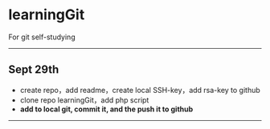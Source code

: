 # learningGit
For git self-studying
* * *
## Sept 29th
* create repo，add readme，create local SSH-key，add rsa-key to github
* clone repo learningGit，add php script
* **add to local git, commit it, and the push it to github**
* * *
